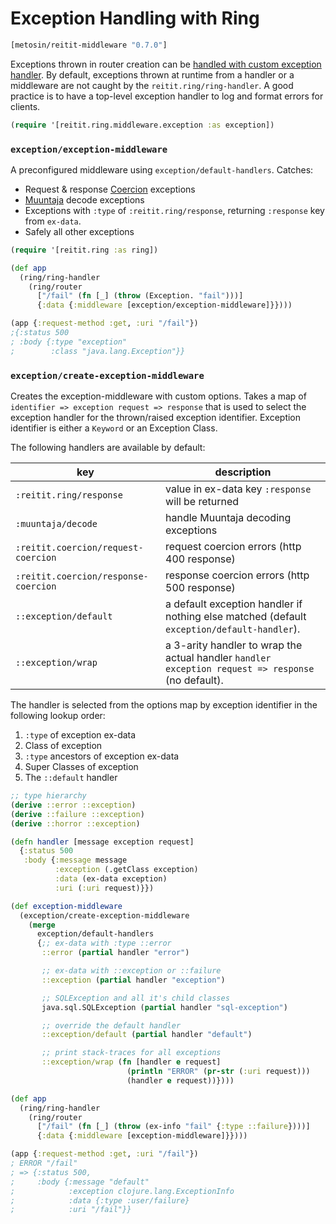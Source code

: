 # Exception Handling with Ring

```clj
[metosin/reitit-middleware "0.7.0"]
```

Exceptions thrown in router creation can be [handled with custom exception handler](../basics/error_messages.md). By default, exceptions thrown at runtime from a handler or a middleware are not caught by the `reitit.ring/ring-handler`. A good practice is to have a top-level exception handler to log and format errors for clients.

```clj
(require '[reitit.ring.middleware.exception :as exception])
```

### `exception/exception-middleware`

A preconfigured middleware using `exception/default-handlers`. Catches:

* Request & response [Coercion](coercion.md) exceptions
* [Muuntaja](https://github.com/metosin/muuntaja) decode exceptions
* Exceptions with `:type` of `:reitit.ring/response`, returning `:response` key from `ex-data`.
* Safely all other exceptions

```clj
(require '[reitit.ring :as ring])

(def app
  (ring/ring-handler
    (ring/router
      ["/fail" (fn [_] (throw (Exception. "fail")))]
      {:data {:middleware [exception/exception-middleware]}})))

(app {:request-method :get, :uri "/fail"})
;{:status 500
; :body {:type "exception"
;        :class "java.lang.Exception"}}
```

### `exception/create-exception-middleware`

Creates the exception-middleware with custom options. Takes a map of `identifier => exception request => response` that is used to select the exception handler for the thrown/raised exception identifier. Exception identifier is either a `Keyword` or an Exception Class.

The following handlers are available by default:

| key                                  | description
|--------------------------------------|-------------
| `:reitit.ring/response`              | value in ex-data key `:response` will be returned
| `:muuntaja/decode`                   | handle Muuntaja decoding exceptions
| `:reitit.coercion/request-coercion`  | request coercion errors (http 400 response)
| `:reitit.coercion/response-coercion` | response coercion errors (http 500 response)
| `::exception/default`                | a default exception handler if nothing else matched (default `exception/default-handler`).
| `::exception/wrap`                   | a 3-arity handler to wrap the actual handler `handler exception request => response` (no default).

The handler is selected from the options map by exception identifier in the following lookup order:

1) `:type` of exception ex-data
2) Class of exception
3) `:type` ancestors of exception ex-data
4) Super Classes of exception
5) The `::default` handler

```clj
;; type hierarchy
(derive ::error ::exception)
(derive ::failure ::exception)
(derive ::horror ::exception)

(defn handler [message exception request]
  {:status 500
   :body {:message message
          :exception (.getClass exception)
          :data (ex-data exception)
          :uri (:uri request)}})

(def exception-middleware
  (exception/create-exception-middleware
    (merge
      exception/default-handlers
      {;; ex-data with :type ::error
       ::error (partial handler "error")

       ;; ex-data with ::exception or ::failure
       ::exception (partial handler "exception")

       ;; SQLException and all it's child classes
       java.sql.SQLException (partial handler "sql-exception")

       ;; override the default handler
       ::exception/default (partial handler "default")

       ;; print stack-traces for all exceptions
       ::exception/wrap (fn [handler e request]
                          (println "ERROR" (pr-str (:uri request)))
                          (handler e request))})))

(def app
  (ring/ring-handler
    (ring/router
      ["/fail" (fn [_] (throw (ex-info "fail" {:type ::failure})))]
      {:data {:middleware [exception-middleware]}})))

(app {:request-method :get, :uri "/fail"})
; ERROR "/fail"
; => {:status 500,
;     :body {:message "default"
;            :exception clojure.lang.ExceptionInfo
;            :data {:type :user/failure}
;            :uri "/fail"}}
```
